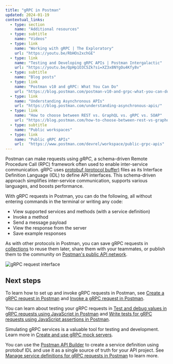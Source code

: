 ```yaml
---
title: "gRPC in Postman"
updated: 2024-01-19
contextual_links:
  - type: section
    name: "Additional resources"
  - type: subtitle
    name: "Videos"
  - type: link
    name: "Working with gRPC | The Exploratory"
    url: "https://youtu.be/RbHOs2xchGE"
  - type: link
    name: "Testing and Developing gRPC APIs | Postman Intergalactic"
    url: "https://youtu.be/QpHp1O3C5Zk?si=XZ3x8NYgOu4Kfy8v"
  - type: subtitle
    name: "Blog posts"
  - type: link
    name: "Postman v10 and gRPC: What You Can Do"
    url: "https://blog.postman.com/postman-v10-and-grpc-what-you-can-do/"
  - type: link
    name: "Understanding Asynchronous APIs"
    url: "https://blog.postman.com/understanding-asynchronous-apis/"
  - type: link
    name: "How to choose between REST vs. GraphQL vs. gRPC vs. SOAP"
    url: "https://blog.postman.com/how-to-choose-between-rest-vs-graphql-vs-grpc-vs-soap/"
  - type: subtitle
    name: "Public workspaces"
  - type: link
    name: "Public gRPC APIs"
    url:  "https://www.postman.com/devrel/workspace/public-grpc-apis"
---
```


Postman can make requests using _gRPC_, a schema-driven Remote Procedure Call (RPC) framework often used to enable inter-service communication. gRPC uses [protobuf (protocol buffer)](https://developers.google.com/protocol-buffers) files as its Interface Definition Language (IDL) to define API interfaces. This schema-driven approach simplifies inter-service communication, supports various languages, and boosts performance.

With gRPC requests in Postman, you can do the following, all without entering commands in the terminal or writing any code:

* View supported services and methods (with a service definition)
* Invoke a method
* Send a message payload
* View the response from the server
* Save example responses

As with other protocols in Postman, you can save gRPC requests in [collections](/docs/collections/collections-overview/) to reuse them later, share them with your teammates, or publish them to the community on [Postman's public API network](/docs/getting-started/first-steps/exploring-public-api-network/).

<img src="https://assets.postman.com/postman-docs/v10/grpc-echo-request-v10-3.jpg" alt="gRPC request interface">

## Next steps

To learn how to set up and invoke gRPC requests in Postman, see [Create a gRPC request in Postman](/docs/sending-requests/grpc/grpc-request-interface/) and [Invoke a gRPC request in Postman](/docs/sending-requests/grpc/first-grpc-request/).

You can learn about testing your gRPC requests in [Test and debug values in gRPC requests using JavaScript in Postman](/docs/sending-requests/grpc/scripting-in-grpc-request/) and [Write tests for gRPC requests using JavaScript assertions in Postman](/docs/sending-requests/grpc/test-examples/).

Simulating gRPC services is a valuable tool for testing and development. Learn more in [Create and use gRPC mock servers](/docs/sending-requests/grpc/using-grpc-mock/).

You can use the [Postman API Builder](/docs/designing-and-developing-your-api/the-api-workflow/) to create a service definition using protobuf IDL and use it as a single source of truth for your API project. See [Manage service definitions for gRPC requests in Postman](/docs/sending-requests/grpc/using-service-definition/) to learn more.

